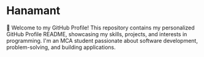 # Hanamant
🚀 Welcome to my GitHub Profile! This repository contains my personalized GitHub Profile README, showcasing my skills, projects, and interests in programming. I'm an MCA student passionate about software development, problem-solving, and building applications.
